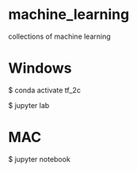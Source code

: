 # machine_learning
collections of machine learning

Windows
=======
$ conda activate tf_2c

$ jupyter lab

MAC
===
$ jupyter notebook
